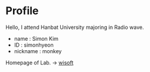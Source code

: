 # Profile

Hello, I attend Hanbat University majoring in Radio wave.  
- name : Simon Kim
- ID : simonhyeon
- nickname : monkey

Homepage of Lab. -> [wisoft]


[wisoft]:http://wisoft.hanbat.ac.kr
